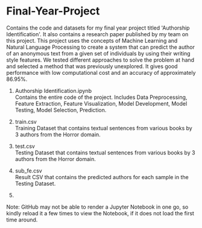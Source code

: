 # Final-Year-Project
Contains the code and datasets for my final year project titled 'Authorship Identification'. It also contains a research paper published by my team on this project. This project uses the concepts of Machine Learning and Natural Language Processing to create a system that can predict the author of an anonymous text from a given set of individuals by using their writing style features. We tested different approaches to solve the problem at hand and selected a method that was previously unexplored. It gives good performance with low computational cost and an accuracy of approximately 86.95%. 

1. Authorship Identification.ipynb
<br>Contains the entire code of the project. Includes Data Preprocessing, Feature Extraction, Feature Visualization, Model Development, Model Testing, Model Selection, Prediction. 

2. train.csv
<br>Training Dataset that contains textual sentences from various books by 3 authors from the Horror domain.

3. test.csv
<br>Testing Dataset that contains textual sentences from various books by 3 authors from the Horror domain.

4. sub_fe.csv
<br>Result CSV that contains the predicted authors for each sample in the Testing Dataset.

5.

Note: GitHub may not be able to render a Jupyter Notebook in one go, so kindly reload it a few times to view the Notebook, if it does not load the first time around.
